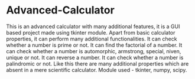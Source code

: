 # Advanced-Calculator
This is an advanced calculator with many additional features, it is a GUI based project made using tkinter module.
Apart from basic calculator properties, it can perform many additional functionalities.
It can check whether a number is prime or not.
It can find the factorial of a number.
It can check whether a number is automorphic, armstrong, special, niven, unique or not.
It can reverse a number.
It can check whether a number is palindromic or not.
Like this there are many additional properties which are absent in a mere scientific calculator.
Module used - tkinter, numpy, scipy.
